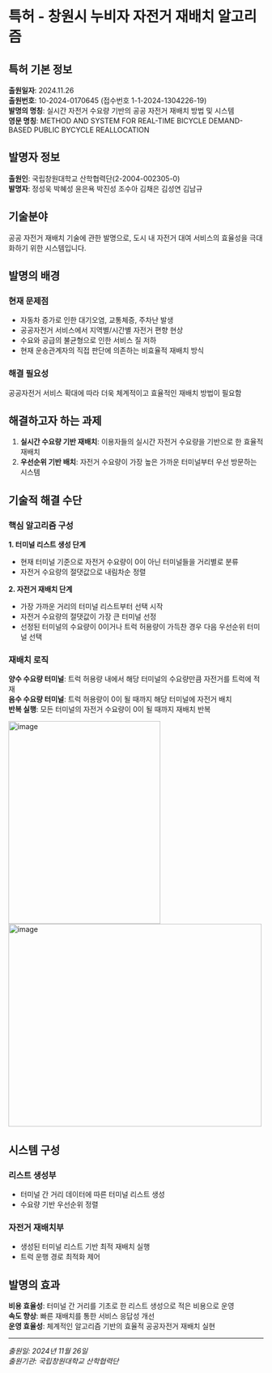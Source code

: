 # 특허 - 창원시 누비자 자전거 재배치 알고리즘

## 특허 기본 정보

**출원일자**: 2024.11.26  
**출원번호**: 10-2024-0170645 (접수번호 1-1-2024-1304226-19)  
**발명의 명칭**: 실시간 자전거 수요량 기반의 공공 자전거 재배치 방법 및 시스템  
**영문 명칭**: METHOD AND SYSTEM FOR REAL-TIME BICYCLE DEMAND-BASED PUBLIC BYCYCLE REALLOCATION

## 발명자 정보

**출원인**: 국립창원대학교 산학협력단(2-2004-002305-0)  
**발명자**: 정성욱 박혜성 윤은욕 박진성 조수아 김채은 김성연 김남규  

## 기술분야

공공 자전거 재배치 기술에 관한 발명으로, 도시 내 자전거 대여 서비스의 효율성을 극대화하기 위한 시스템입니다.

## 발명의 배경

### 현재 문제점
- 자동차 증가로 인한 대기오염, 교통체증, 주차난 발생
- 공공자전거 서비스에서 지역별/시간별 자전거 편향 현상
- 수요와 공급의 불균형으로 인한 서비스 질 저하
- 현재 운송관계자의 직접 판단에 의존하는 비효율적 재배치 방식

### 해결 필요성
공공자전거 서비스 확대에 따라 더욱 체계적이고 효율적인 재배치 방법이 필요함

## 해결하고자 하는 과제

1. **실시간 수요량 기반 재배치**: 이용자들의 실시간 자전거 수요량을 기반으로 한 효율적 재배치
2. **우선순위 기반 배치**: 자전거 수요량이 가장 높은 가까운 터미널부터 우선 방문하는 시스템

## 기술적 해결 수단

### 핵심 알고리즘 구성

**1. 터미널 리스트 생성 단계**
- 현재 터미널 기준으로 자전거 수요량이 0이 아닌 터미널들을 거리별로 분류
- 자전거 수요량의 절댓값으로 내림차순 정렬

**2. 자전거 재배치 단계**
- 가장 가까운 거리의 터미널 리스트부터 선택 시작
- 자전거 수요량의 절댓값이 가장 큰 터미널 선정
- 선정된 터미널의 수요량이 0이거나 트럭 허용량이 가득찬 경우 다음 우선순위 터미널 선택

### 재배치 로직

**양수 수요량 터미널**: 트럭 허용량 내에서 해당 터미널의 수요량만큼 자전거를 트럭에 적재  
**음수 수요량 터미널**: 트럭 허용량이 0이 될 때까지 해당 터미널에 자전거 배치  
**반복 실행**: 모든 터미널의 자전거 수요량이 0이 될 때까지 재배치 반복


<img width="300" height="400" alt="image" src="https://github.com/user-attachments/assets/b8838983-3340-4320-964f-a427f6129220" />
<img width="500" height="400" alt="image" src="https://github.com/user-attachments/assets/65e370cb-d440-4b2a-8eee-65e73bb0fcac" />

## 시스템 구성

### 리스트 생성부
- 터미널 간 거리 데이터에 따른 터미널 리스트 생성
- 수요량 기반 우선순위 정렬

### 자전거 재배치부
- 생성된 터미널 리스트 기반 최적 재배치 실행
- 트럭 운행 경로 최적화 제어

## 발명의 효과

**비용 효율성**: 터미널 간 거리를 기초로 한 리스트 생성으로 적은 비용으로 운영  
**속도 향상**: 빠른 재배치를 통한 서비스 응답성 개선  
**운영 효율성**: 체계적인 알고리즘 기반의 효율적 공공자전거 재배치 실현

---

*출원일: 2024년 11월 26일*  
*출원기관: 국립창원대학교 산학협력단*
